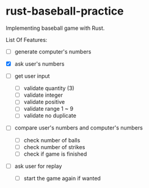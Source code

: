 # rust-baseball-practice

Implementing baseball game with Rust.

List Of Features:
- [ ] generate computer's numbers
- [x] ask user's numbers
    
- [ ] get user input
    - [ ] validate quantity (3)
    - [ ] validate integer
    - [ ] validate positive
    - [ ] validate range 1 ~ 9
    - [ ] validate no duplicate
    
- [ ] compare user's numbers and computer's numbers
    - [ ] check number of balls
    - [ ] check number of strikes
    - [ ] check if game is finished
    
- [ ] ask user for replay
    - [ ] start the game again if wanted